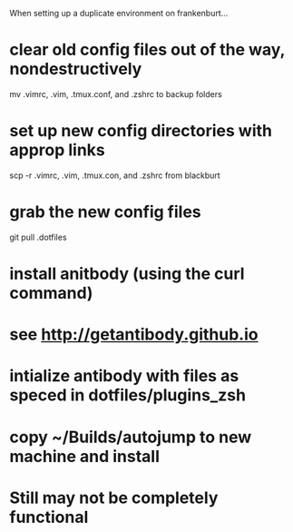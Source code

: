 When setting up a duplicate environment on frankenburt...

# clear old config files out of the way, nondestructively
mv .vimrc, .vim, .tmux.conf, and .zshrc to backup folders

# set up new config directories with approp links
scp -r .vimrc, .vim, .tmux.con, and .zshrc from blackburt

# grab the new config files
git pull .dotfiles

# install anitbody (using the curl command)
# see http://getantibody.github.io

# intialize antibody with files as speced in dotfiles/plugins_zsh


# copy ~/Builds/autojump to new machine and install
# Still may not be completely functional

